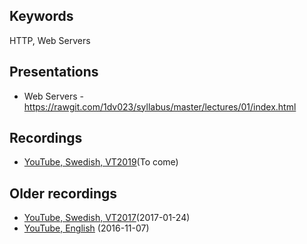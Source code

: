 ## Keywords
HTTP, Web Servers

## Presentations
* Web Servers - https://rawgit.com/1dv023/syllabus/master/lectures/01/index.html

## Recordings
* [YouTube, Swedish, VT2019](#)(To come)

## Older recordings
* [YouTube, Swedish, VT2017](https://youtu.be/TaI1kU2bxcM?t=326)(2017-01-24)
* [YouTube, English](https://youtu.be/hA-PaRr52Xc) (2016-11-07)